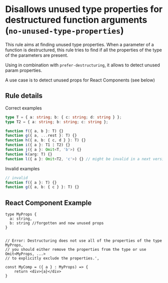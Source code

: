 # Disallows unused type properties for destructured function arguments (`no-unused-type-properties`)

This rule aims at finding unused type properties. When a parameter of a function is destructured, this rule tries to find if all the properties of the type of the parameters are present.

Using in combination with `prefer-destructuring`, it allows to detect unused param properties.

A use case is to detect unused props for React Components (see below)

## Rule details

Correct examples

```typescript
type T = { a: string; b: { c: string; d: string } };
type T2 = { a: string; b: string; c: string };

function f({ a, b }: T) {}
function g({ a, ...rest }: T) {}
function h({ a, b: { c, d } }: T) {}
function i({ a }: T1 | T2) {}
function j({ a }: Omit<T, 'b'>) {}
function k(arg: T) {}
function l({ a }: Omit<T2, 'c'>) {} // might be invalid in a next version
```

Invalid examples

```typescript
// invalid
function f({ a }: T) {}
function g({ a, b: { c } }: T) {}
```

## React Component Example

```
type MyProps {
  a: string,
  b: string //forgotten and now unused props
}


// Error: Destructuring does not use all of the properties of the type MyProps,
// you should either remove the properties from the type or use Omit<MyProps, ...>
// to explicitly exclude the properties.',

const MyComp = ({ a } : MyProps) => {
    return <div>{a}</div>
}
```
